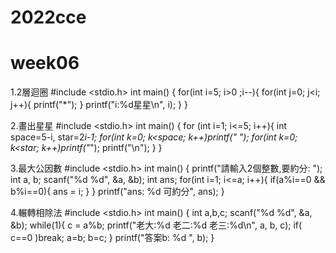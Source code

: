 # 2022cce
# week06

1.2層迴圈
#include <stdio.h>
int main()
{
    for(int i=5; i>0 ;i--){
        for(int j=0; j<i; j++){
            printf("*");
        }
        printf("i:%d星星\n", i);
    }
}

2.畫出星星
#include <stdio.h>
int main()
{
    for (int i=1; i<=5; i++){
        int space=5-i, star=2*i-1;
        for(int k=0; k<space; k++)printf(" ");
        for(int k=0; k<star; k++)printf("*");
        printf("\n");
    }
}

3.最大公因數
#include <stdio.h>
int main()
{
    printf("請輸入2個整數,要約分: ");
    int a, b;
    scanf("%d %d", &a, &b);
    int ans;
    for(int i=1; i<=a; i++){
        if(a%i==0 && b%i==0){
            ans = i;
        }
    }
    printf("ans: %d 可約分", ans);
}

4.輾轉相除法
#include <stdio.h>
int main()
{
    int a,b,c;
    scanf("%d %d", &a, &b);
    while(1){
        c = a%b;
        printf("老大:%d 老二:%d 老三:%d\n", a, b, c);
        if( c==0 )break;
        a=b;
        b=c;
    }
    printf("答案b: %d ", b);
}
